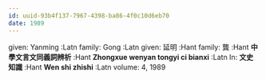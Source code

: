 ```yaml
---
id: uuid-93b4f137-7967-4398-ba86-4f0c10d6eb70
date: 1989
---
```


given: Yanming :Latn
family: Gong :Latn
given: 延明 :Hant
family: 龔 :Hant
**中學文言文同義詞辨析** :Hant
**Zhongxue wenyan tongyi ci bianxi** :Latn
In: 
**文史知識** :Hant
**Wen shi zhishi** :Latn
volume: 4, 1989